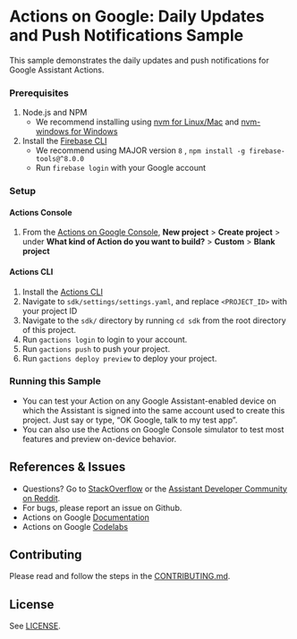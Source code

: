 # Actions on Google: Daily Updates and Push Notifications Sample

This sample demonstrates the daily updates and push notifications for Google Assistant Actions.

### Prerequisites
1. Node.js and NPM
    + We recommend installing using [nvm for Linux/Mac](https://github.com/creationix/nvm) and [nvm-windows for Windows](https://github.com/coreybutler/nvm-windows)
1. Install the [Firebase CLI](https://developers.google.com/assistant/actions/dialogflow/deploy-fulfillment)
    + We recommend using MAJOR version `8` , `npm install -g firebase-tools@^8.0.0`
    + Run `firebase login` with your Google account

### Setup
#### Actions Console
1. From the [Actions on Google Console](https://console.actions.google.com/), **New project** > **Create project** > under **What kind of Action do you want to build?** > **Custom** > **Blank project**

#### Actions CLI
1. Install the [Actions CLI](https://developers.google.com/assistant/actionssdk/gactions)
1. Navigate to `sdk/settings/settings.yaml`, and replace `<PROJECT_ID>` with your project ID
1. Navigate to the `sdk/` directory by running `cd sdk` from the root directory of this project.
1. Run `gactions login` to login to your account.
1. Run `gactions push` to push your project.
1. Run `gactions deploy preview` to deploy your project.

### Running this Sample
+ You can test your Action on any Google Assistant-enabled device on which the Assistant is signed into the same account used to create this project. Just say or type, “OK Google, talk to my test app”.
+ You can also use the Actions on Google Console simulator to test most features and preview on-device behavior.

## References & Issues
+ Questions? Go to [StackOverflow](https://stackoverflow.com/questions/tagged/actions-on-google) or the [Assistant Developer Community on Reddit](https://www.reddit.com/r/GoogleAssistantDev/).
+ For bugs, please report an issue on Github.
+ Actions on Google [Documentation](https://developers.google.com/assistant)
+ Actions on Google [Codelabs](https://codelabs.developers.google.com/?cat=Assistant)

## Contributing
Please read and follow the steps in the [CONTRIBUTING.md](CONTRIBUTING.md).

## License
See [LICENSE](LICENSE).
